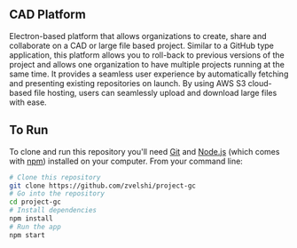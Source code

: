 ## CAD Platform

Electron-based platform that allows organizations to create, share and collaborate on a CAD or large file based project. Similar to a GitHub type application, this platform allows you to roll-back to previous versions of the project and allows one organization to have multiple projects running at the same time. It provides a seamless user experience by automatically fetching and presenting existing repositories on launch. By using AWS S3 cloud-based file hosting, users can seamlessly upload and download large files with ease.

## To Run

To clone and run this repository you'll need [Git](https://git-scm.com) and [Node.js](https://nodejs.org/en/download/) (which comes with [npm](http://npmjs.com)) installed on your computer. From your command line:

```bash
# Clone this repository
git clone https://github.com/zvelshi/project-gc
# Go into the repository
cd project-gc
# Install dependencies
npm install
# Run the app
npm start
```
